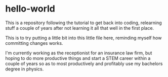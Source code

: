 # hello-world
This is a repository following the tutorial to get back into coding, relearning stuff a couple of years after not learning it all that well in the first place.


This is to try putting a little bit into this little file here, reminding myself how committing changes works.  

I'm currently working as the receptionist for an insurance law firm, but hoping to do more productive things and start a STEM career within a couple of years so as to most productively and profitably use my bachelors degree in physics.
